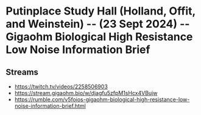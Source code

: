 # Putinplace Study Hall (Holland, Offit, and Weinstein) -- (23 Sept 2024) -- Gigaohm Biological High Resistance Low Noise Information Brief

## Streams
- https://twitch.tv/videos/2258506903
- https://stream.gigaohm.bio/w/djagfu5zfpM1sHcx4VBujw 
- https://rumble.com/v5foios-gigaohm-biological-high-resistance-low-noise-information-brief.html

